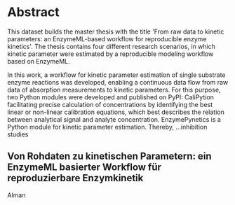 # Abstract

This dataset builds the master thesis with the title 'From raw data to kinetic parameters: an EnzymeML-based workflow for reproducible enzyme kinetics'.
The thesis contains four different research scenarios, in which kinetic parameter were estimated by a reproducible modeling workflow based on EnzymeML.

In this work, a workflow for kinetic parameter estimation of single substrate enzyme reactions was developed, enabling a continuous data flow from raw data of absorption measurements to kinetic parameters.
For this purpose, two Python modules were developed and published on PyPI: CaliPytion facilitating precise calculation of concentrations by identifying the best linear or non-linear calibration equations, which best describes the relation between analytical signal and analyte concentration. EnzymePynetics is a Python module for kinetic parameter estimation. Thereby, ...inhibition studies

## Von Rohdaten zu kinetischen Parametern: ein EnzymeML basierter Workflow für reproduzierbare Enzymkinetik

Alman
